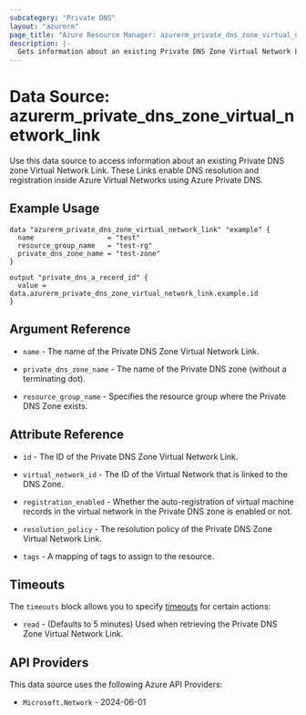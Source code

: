 ```yaml
---
subcategory: "Private DNS"
layout: "azurerm"
page_title: "Azure Resource Manager: azurerm_private_dns_zone_virtual_network_link"
description: |-
  Gets information about an existing Private DNS Zone Virtual Network Link.
---
```


# Data Source: azurerm_private_dns_zone_virtual_network_link

Use this data source to access information about an existing Private DNS zone Virtual Network Link. These Links enable DNS resolution and registration inside Azure Virtual Networks using Azure Private DNS.

## Example Usage

```hcl
data "azurerm_private_dns_zone_virtual_network_link" "example" {
  name                  = "test"
  resource_group_name   = "test-rg"
  private_dns_zone_name = "test-zone"
}

output "private_dns_a_record_id" {
  value = data.azurerm_private_dns_zone_virtual_network_link.example.id
}
```

## Argument Reference

* `name` - The name of the Private DNS Zone Virtual Network Link.

* `private_dns_zone_name` - The name of the Private DNS zone (without a terminating dot).

* `resource_group_name` - Specifies the resource group where the Private DNS Zone exists.

## Attribute Reference

* `id` - The ID of the Private DNS Zone Virtual Network Link.

* `virtual_network_id` - The ID of the Virtual Network that is linked to the DNS Zone.

* `registration_enabled` - Whether the auto-registration of virtual machine records in the virtual network in the Private DNS zone is enabled or not.

* `resolution_policy` - The resolution policy of the Private DNS Zone Virtual Network Link.

* `tags` - A mapping of tags to assign to the resource.

## Timeouts

The `timeouts` block allows you to specify [timeouts](https://developer.hashicorp.com/terraform/language/resources/configure#define-operation-timeouts) for certain actions:

* `read` - (Defaults to 5 minutes) Used when retrieving the Private DNS Zone Virtual Network Link.

## API Providers
<!-- This section is generated, changes will be overwritten -->
This data source uses the following Azure API Providers:

* `Microsoft.Network` - 2024-06-01
